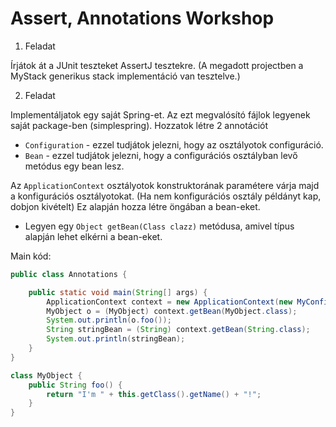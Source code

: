 # Assert, Annotations Workshop

1. Feladat

Írjátok át a JUnit teszteket AssertJ tesztekre. (A megadott projectben a MyStack generikus stack implementáció van tesztelve.)

2. Feladat

Implementáljatok egy saját Spring-et. Az ezt megvalósító fájlok legyenek saját package-ben (simplespring).
Hozzatok létre 2 annotációt
 - `Configuration` - ezzel tudjátok jelezni, hogy az osztályotok configuráció.
 - `Bean` - ezzel tudjátok jelezni, hogy a configurációs osztályban levő metódus egy bean lesz.
 
Az `ApplicationContext` osztályotok konstruktorának paramétere várja majd a konfigurációs osztályotokat.
(Ha nem konfigurációs osztály példányt kap, dobjon kivételt)
Ez alapján hozza létre öngában a bean-eket.

 - Legyen egy `Object getBean(Class clazz)` metódusa, amivel típus alapján lehet elkérni a bean-eket.

Main kód:

```java
public class Annotations {

	public static void main(String[] args) {
		ApplicationContext context = new ApplicationContext(new MyConfig());
		MyObject o = (MyObject) context.getBean(MyObject.class);
		System.out.println(o.foo());
		String stringBean = (String) context.getBean(String.class);
		System.out.println(stringBean);
	}
}

class MyObject {
	public String foo() {
		return "I'm " + this.getClass().getName() + "!";
	}
}
```
